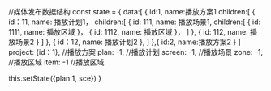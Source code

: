 //媒体发布数据结构
const state = {
   data:[
        {
            id:1,
            name:播放方案1
            children:[
                {
                    id：11,
                    name: 播放计划1，
                    children:[
                        {
                            id: 111,
                            name: 播放场景1,
                            children:[
                                {
                                    id: 1111,
                                    name: 播放区域
                                }，
                                {
                                    id: 1112,
                                    name: 播放区域
                                }，
                            ]
                        },
                        {
                            id: 112,
                            name: 播放场景2
                        }
                    ]
                },
                {
                    id：12,
                    name: 播放计划2
                },
            ]
        },{
            id:2,
            name:播放方案2
        }
   ]
    project: {id：1},  //播放方案
    plan: -1,     //播放计划
    screen: -1,   //播放场景
    zone: -1,      //播放区域
    item: -1       //播放区域

this.setState({plan:1, sce})
}